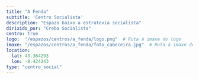```yaml
---
title: "A Fenda"
subtitle: 'Centro Socialista'
description: "Espazo baixo a estratexia socialista"
dirixido_por: "Creba Socialista"
centro: true
logo:  "/espazos/centros/a_fenda/logo.png"  # Ruta á imaxe do logo
imaxe: "/espazos/centros/a_fenda/foto_cabeceira.jpg"  # Ruta á imaxe de fondo
location:
  lat: 43.364293
  lon: -8.424243
type: "centro_social"
---
```

